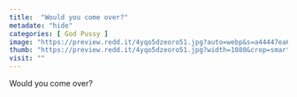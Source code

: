 ```yaml
---
title:  "Would you come over?"
metadate: "hide"
categories: [ God Pussy ]
image: "https://preview.redd.it/4yqo5dzeoro51.jpg?auto=webp&s=a44447ea6c796bf02e3aa9581421655c9039cd2e"
thumb: "https://preview.redd.it/4yqo5dzeoro51.jpg?width=1080&crop=smart&auto=webp&s=b07a50b402a9003009169e83fade80995aed3d03"
visit: ""
---
```

Would you come over?
